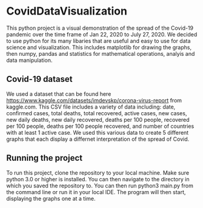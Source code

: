 # CovidDataVisualization
This python project is a visual demonstration of the spread of the Covid-19 pandemic over the time frame
of Jan 22, 2020 to July 27, 2020. We decided to use python for its many libaries that are useful and easy to use 
for data science and visualization. This includes matplotlib for drawing the graphs, then numpy, pandas and statistics for mathematical
operations, analyis and data manipulation.

## Covid-19 dataset
We used a dataset that can be found here https://www.kaggle.com/datasets/imdevskp/corona-virus-report from kaggle.com.
This CSV file includes a variety of data including: date, confirmed cases, total deaths, total recovered, active cases, 
new cases, new daily deaths, new daily recovered, deaths per 100 people, recovered per 100 people, deaths per 100 people
recovered, and number of countries with at least 1 active case. We used this various data to create 5 different graphs that
each display a differnet interpretation of the spread of Covid.

## Running the project
To run this project, clone the repository to your local machine. Make sure python 3.0 or higher is installed. You can then navigate
to the directory in which you saved the repository to. You can then run python3 main.py from the command line or run it in your local
IDE. The program will then start, displaying the graphs one at a time.
